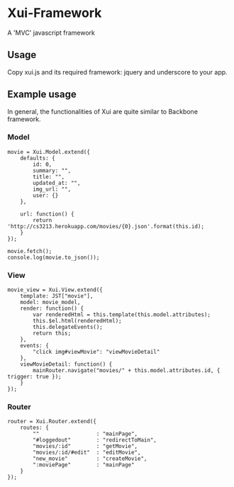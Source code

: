 # Xui-Framework

A 'MVC' javascript framework

## Usage

Copy xui.js and its required framework: jquery and underscore to your app.
    
## Example usage

In general, the functionalities of Xui are quite similar to Backbone framework.

### Model
    movie = Xui.Model.extend({
        defaults: {
            id: 0,
            summary: "",
            title: "",
            updated_at: "",
            img_url: "",
            user: {}
        },

        url: function() {
            return 'http://cs3213.herokuapp.com/movies/{0}.json'.format(this.id);
        }
    });

    movie.fetch();
    console.log(movie.to_json());

### View
    movie_view = Xui.View.extend({
        template: JST["movie"],
        model: movie_model,
        render: function() {
            var renderedHtml = this.template(this.model.attributes);
            this.$el.html(renderedHtml);
            this.delegateEvents();
            return this;
        },
        events: {
            "click img#viewMovie": "viewMovieDetail"
        },
        viewMovieDetail: function() {
            mainRouter.navigate("movies/" + this.model.attributes.id, { trigger: true });
        }
    });

### Router
    router = Xui.Router.extend({
        routes: {
            ""                  : "mainPage",
            "#loggedout"        : "redirectToMain",
            "movies/:id"        : "getMovie",
            "movies/:id/#edit"  : "editMovie",
            "new_movie"         : "createMovie",
            ":moviePage"        : "mainPage"
        }
    });